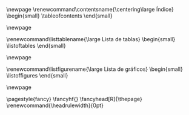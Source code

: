 <!-- Contenido -->
\newpage
\renewcommand\contentsname{\centering\large Índice}
\begin{small}
\tableofcontents
\end{small}

\newpage

<!-- LISTA DE TABLAS -->

\renewcommand\listtablename{\large Lista de tablas}
\begin{small}
\listoftables
\end{small}

\newpage

<!-- LISTA DE FIGURAS -->

\renewcommand\listfigurename{\large Lista de gráficos}
\begin{small}
\listoffigures
\end{small}

\newpage

\pagestyle{fancy}
\fancyhf{}
\fancyhead[R]{\thepage}
\renewcommand{\headrulewidth}{0pt}
